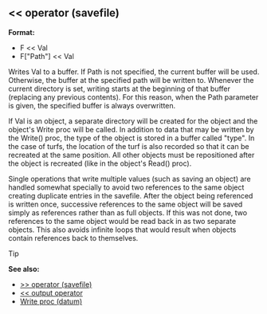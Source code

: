 ## << operator (savefile)

**Format:**
+   F << Val
+   F["Path"] << Val


Writes Val to a buffer. If Path is not specified, the current
buffer will be used. Otherwise, the buffer at the specified path will be
written to. Whenever the current directory is set, writing starts at the
beginning of that buffer (replacing any previous contents). For this
reason, when the Path parameter is given, the specified buffer is always
overwritten. 

If Val is an object, a separate directory will be
created for the object and the object\'s Write proc will be called. In
addition to data that may be written by the Write() proc, the type of
the object is stored in a buffer called "type". In the case of turfs,
the location of the turf is also recorded so that it can be recreated at
the same position. All other objects must be repositioned after the
object is recreated (like in the object\'s Read() proc). 

Single
operations that write multiple values (such as saving an object) are
handled somewhat specially to avoid two references to the same object
creating duplicate entries in the savefile. After the object being
referenced is written once, successive references to the same object
will be saved simply as references rather than as full objects. If this
was not done, two references to the same object would be read back in as
two separate objects. This also avoids infinite loops that would result
when objects contain references back to themselves.

> [!TIP] 
> **See also:**
> +   [>> operator (savefile)](/ref/savefile/operator/%3e%3e.md) 
> +   [<< output operator](/ref/operator/%3c%3c/output.md) 
> +   [Write proc (datum)](/ref/datum/proc/Write.md) 